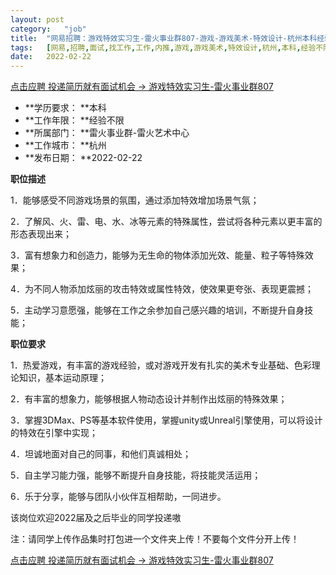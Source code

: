 ```yaml
---
layout:	post
category:	"job"
title:	"网易招聘：游戏特效实习生-雷火事业群807-游戏-游戏美术-特效设计-杭州本科经验不限"
tags:	[网易,招聘,面试,找工作,工作,内推,游戏,游戏美术,特效设计,杭州,本科,经验不限]
date:	2022-02-22
---
```


[点击应聘 投递简历就有面试机会 ->  游戏特效实习生-雷火事业群807](http://mobile.bole.netease.com/bole/boleDetail?id=23158&employeeId=346f03c3cda5f04c&key=all)



- **学历要求： **本科
- **工作年限： **经验不限
- **所属部门： **雷火事业群-雷火艺术中心
- **工作城市： **杭州
- **发布日期： **2022-02-22



**职位描述**

1．能够感受不同游戏场景的氛围，通过添加特效增加场景气氛；

2．了解风、火、雷、电、水、冰等元素的特殊属性，尝试将各种元素以更丰富的形态表现出来；

3．富有想象力和创造力，能够为无生命的物体添加光效、能量、粒子等特殊效果；

4．为不同人物添加炫丽的攻击特效或属性特效，使效果更夸张、表现更震撼；

5．主动学习意愿强，能够在工作之余参加自己感兴趣的培训，不断提升自身技能；



**职位要求**

1．热爱游戏，有丰富的游戏经验，或对游戏开发有扎实的美术专业基础、色彩理论知识，基本运动原理；

2．有丰富的想象力，能够根据人物动态设计并制作出炫丽的特殊效果；

3．掌握3DMax、PS等基本软件使用，掌握unity或Unreal引擎使用，可以将设计的特效在引擎中实现；

4．坦诚地面对自己的同事，和他们真诚相处；

5．自主学习能力强，能够不断提升自身技能，将技能灵活运用；

6．乐于分享，能够与团队小伙伴互相帮助，一同进步。

该岗位欢迎2022届及之后毕业的同学投递嗷



注：请同学上传作品集时打包进一个文件夹上传！不要每个文件分开上传！



[点击应聘 投递简历就有面试机会 ->  游戏特效实习生-雷火事业群807](http://mobile.bole.netease.com/bole/boleDetail?id=23158&employeeId=346f03c3cda5f04c&key=all)